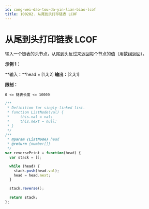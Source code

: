 ```yaml
---
id: cong-wei-dao-tou-da-yin-lian-biao-lcof
title: 100282. 从尾到头打印链表 LCOF
---
```


# 从尾到头打印链表 LCOF

输入一个链表的头节点，从尾到头反过来返回每个节点的值（用数组返回）。



**示例 1：**

**输入：**head = \[1,3,2] **输出：**\[2,3,1]



**限制：**

`0 <= 链表长度 <= 10000`



```javascript
/**
 * Definition for singly-linked list.
 * function ListNode(val) {
 *     this.val = val;
 *     this.next = null;
 * }
 */
/**
 * @param {ListNode} head
 * @return {number[]}
 */
var reversePrint = function(head) {
  var stack = [];

  while (head) {
    stack.push(head.val);
    head = head.next;
  }

  stack.reverse();
  
  return stack;
};
```